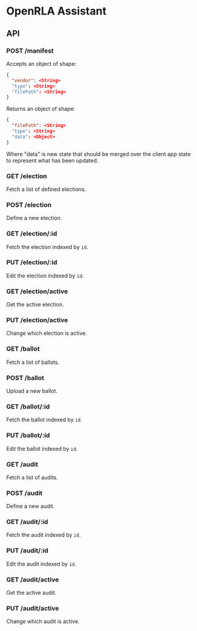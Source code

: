 # OpenRLA Assistant

## API

### POST /manifest

Accepts an object of shape:

```json
{
  "vendor": <String>
  "type": <String>
  "filePath": <String>
}
```

Returns an object of shape:

```json
{
  "filePath": <String>
  "type": <String>
  "data": <Object>
}
```

Where "data" is new state that should be merged over the client app
state to represent what has been updated.

### GET /election
Fetch a list of defined elections.

### POST /election
Define a new election.

### GET /election/:id
Fetch the election indexed by `id`.

### PUT /election/:id
Edit the election indexed by `id`.

### GET /election/active
Get the active election.

### PUT /election/active
Change which election is active.

### GET /ballot
Fetch a list of ballots.

### POST /ballot
Upload a new ballot.

### GET /ballot/:id
Fetch the ballot indexed by `id`.

### PUT /ballot/:id
Edit the ballot indexed by `id`.

### GET /audit
Fetch a list of audits.

### POST /audit
Define a new audit.

### GET /audit/:id
Fetch the audit indexed by `id`.

### PUT /audit/:id
Edit the audit indexed by `id`.

### GET /audit/active
Get the active audit.

### PUT /audit/active
Change which audit is active.
